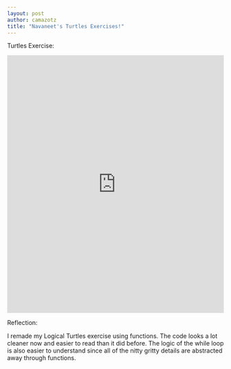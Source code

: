 ```yaml
---
layout: post
author: camazotz
title: "Navaneet's Turtles Exercises!"
---
```


Turtles Exercise:

<iframe src="https://trinket.io/embed/python/13ae125cc7" width="100%" height="600" frameborder="0" marginwidth="0" marginheight="0" allowfullscreen></iframe>

Reflection:

I remade my Logical Turtles exercise using functions. The code looks a lot cleaner now and easier to read than it did before. The logic of the while loop is also easier to understand since all of the nitty gritty details are abstracted away through functions.
